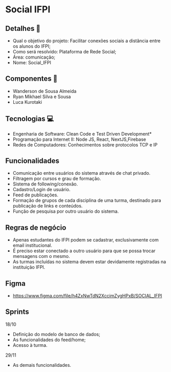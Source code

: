 # Social IFPI

## Detalhes :page_facing_up:
- Qual o objetivo do projeto: Facilitar conexões sociais a distância entre os alunos do IFPI;
- Como será resolvido: Plataforma de Rede Social;
- Área: comunicação;
- Nome: Social_IFPI


## Componentes :busts_in_silhouette:
- Wanderson de Sousa Almeida
- Ryan Mikhael Silva e Sousa
- Luca Kurotaki

## Tecnologias :computer:	
- Engenharia de Software: Clean Code e Test Driven Development*
- Programação para Internet II: Node JS, React, NextJS,Firebase
- Redes de Computadores: Conhecimentos sobre protocolos TCP e IP

## Funcionalidades
- Comunicação entre usuários do sistema através de chat privado.
- Filtragem por cursos e grau de formação.
- Sistema de following/conexão.
- Cadastro/Login de usuário.
- Feed de publicações.
- Formação de grupos de cada disciplina de uma turma, destinado para publicação de links e conteúdos.
- Função de pesquisa por outro usuário do sistema.

## Regras de negócio
- Apenas estudantes do IFPI podem se cadastrar, exclusivamente com email institucional.
- É preciso estar conectado a outro usuário para que se possa trocar mensagens com o mesmo.
- As turmas incluídas no sistema devem estar devidamente registradas na instituição IFPI.

## Figma
- https://www.figma.com/file/h4ZxNwTdN2XccimZygHPxB/SOCIAL_IFPI

## Sprints

<p>18/10</p>

- Definição do modelo de banco de dados;
- As funcionalidades do feed/home;
- Acesso à turma.

<p>29/11</p>

- As demais funcionalidades.
